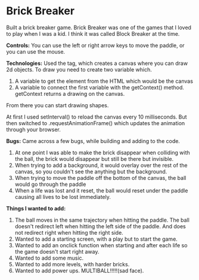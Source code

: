 # Brick Breaker
Built a brick breaker game. Brick Breaker was one of the games that I loved to play when I was a kid.
I think it was called Block Breaker at the time.

**Controls:**
You can use the left or right arrow keys to move the paddle, or you can use the mouse.

**Technologies:**
Used the <canvas> tag, which creates a canvas where you can draw 2d objects.
To draw you need to create two variable which. 
1. A variable to get the element from the HTML which would be the canvas
2. A variable to connect the first variable with the getContext() method.
getContext returns a drawing on the canvas.

From there you can start drawing shapes.

At first I used setInterval() to reload the canvas every 10 milliseconds. 
But then switched to .requestAnimationFrame() which updates the animation through your browser.

**Bugs:** 
Came across a few bugs, while building and adding to the code. 
1. At one point I was able to make the brick disappear when colliding with the ball,
    the brick would disappear but still be there but invisible.
2. When trying to add a background, it would overlay over the rest of the canvas, 
    so you couldn't see the anything but the background. 
3. When trying to move the paddle off the bottom of the canvas, the ball would go through the paddle
4. When a life was lost and it reset, the ball would reset under the paddle causing all lives to be lost immediately.

**Things I wanted to add:**
1. The ball moves in the same trajectory when hitting the paddle. The ball doesn't redirect left when
    hitting the left side of the paddle. And does not redirect right when hitting the right side. 
2. Wanted to add a starting screen, with a play but to start the game. 
3. Wanted to add an onclick function when starting and after each life so the game doesn't start right away. 
4. Wanted to add some music.
5. Wanted to add more levels, with harder bricks. 
6. Wanted to add power ups. MULTIBALL!!!!!(sad face).


